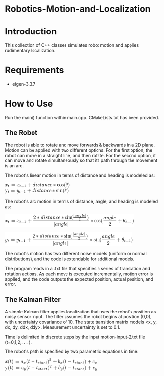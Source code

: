 # Robotics-Motion-and-Localization

# Introduction
This collection of C++ classes simulates robot motion and applies rudimentary localization.

# Requirements
- eigen-3.3.7

# How to Use

Run the main() function within main.cpp. CMakeLists.txt has been provided.

## The Robot

The robot is able to rotate and move forwards & backwards in a 2D plane. Motion can be applied with two different options. For the first option, the robot can move in a straight line, and then rotate. For the second option, it can move and rotate simultaneously so that its path through the movement is an arc.
 
The robot's linear motion in terms of distance and heading is modeled as:
 
![Linear Motion](img/linear-motion-LaTeX.png)

The robot's arc motion in terms of distance, angle, and heading is modeled as:
 
![Arc Motion](img/arc-motion-x-LaTeX.png)

![Arc Motion](img/arc-motion-y-LaTeX.png)
 
The robot's motion has two different noise models (uniform or normal distributions), and the code is extendable for additional models. 

The program reads in a .txt file that specifies a series of translation and rotation actions. As each move is executed incrementally, motion error is applied, and the code outputs the expected position, actual position, and error.
 
## The Kalman Filter

A simple Kalman filter applies localization that uses the robot's position as noisy sensor input. The filter assumes the robot begins at position (0,0), with uncertainty covariance of 10. The state transition matrix models <x, y, dx, dy, ddx, ddy>. Measurement uncertainty is set to 0.1.

Time is delimited in discrete steps by the input motion-input-2.txt file (t=0,1,2,. . . ).

The robot's path is specified by two parametric equations in time:

![Kalman Filter](img/transition-LaTeX.png)
